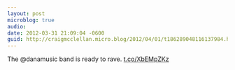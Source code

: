 ```yaml
---
layout: post
microblog: true
audio: 
date: 2012-03-31 21:09:04 -0600
guid: http://craigmcclellan.micro.blog/2012/04/01/t186289048116137984.html
---
```

The @danamusic band is ready to rave.  [t.co/XbEMpZKz](http://t.co/XbEMpZKz)
